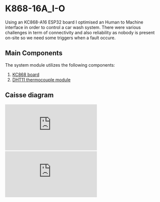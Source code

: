 # K868-16A_I-O
Using an KC868-A16 ESP32 board I optimised an Human to Machine interface in order to control a car wash system. There were various challenges in term of connectivity and also reliability as nobody is present on-site so we need some triggers when a fault occure. 

## Main Components

The system module utilizes the following components:
1.  [KC868 board](https://www.kincony.com/product/relay-controller)
2.  [DHT11 thermocouple module](https://www.sgbotic.com/index.php?dispatch=products.view&product_id=1923)

## Caisse diagram
![Diagram PDF](https://github.com/MamaxeFinders/K868-16A_I-O/blob/main/Installation%20System%20KC868.pdf)
![Flow Chart PDF](https://github.com/MamaxeFinders/K868-16A_I-O/blob/main/Flowchart.pdf)

